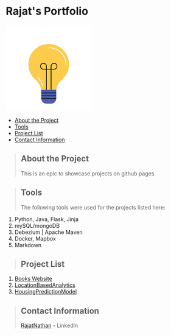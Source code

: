 # Rajat's Portfolio
![](hello.gif)

* [About the Project](#about_the_project)
* [Tools](#tools)
* [Project List](#project_pages)
* [Contact Information](#contact)


<a class="anchor" id="about_the_project"></a>
> ## About the Project
> This is an epic to showcase projects on github pages.

<a class="anchor" id="tools"></a>
> ## Tools
> The following tools were used for the projects listed here:
1. Python, Java, Flask, Jinja
2. mySQL/mongoDB
3. Debezium | Apache Maven
4. Docker, Mapbox
5. Markdown

<a class="anchor" id="project_pages"></a>
>## Project List
1. [Books Website](https://github.com/RazNat/BooksWebsite/)
2. [LocationBasedAnalytics](https://github.com/RazNat/LocationBasedAnalytics/)
3. [HousingPredictionModel](https://github.com/RazNat/PredictionModelHousing_LinearRegression)

<a class="anchor" id="contact"></a>
>## Contact Information
> [RajatNathan](www.linkedin.com/in/rajatnathan) - LinkedIn
